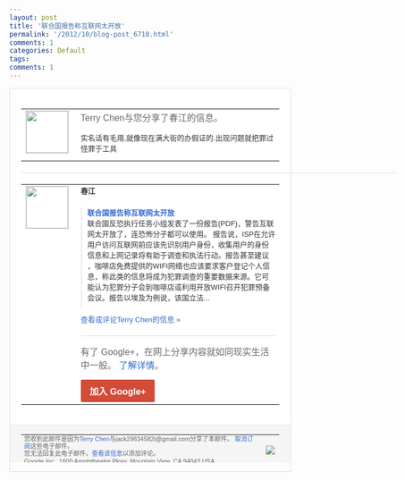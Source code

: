```yaml
---
layout: post
title: '联合国报告称互联网太开放'
permalink: '/2012/10/blog-post_6710.html'
comments: 1
categories: Default
tags: 
comments: 1
---
```

<div style="border:solid 1px #dfdfdf;color:#686868;font:13px Arial"><div style="background-color:#fff;padding:20px;"><table cellpadding="0" cellspacing="0"><tr><td style="padding-right:15px;vertical-align:top"><a href="https://plus.google.com/_/notifications/emlink?emrecipient=110200756825219614165&amp;emid=CKCM-5vhm7MCFbKATAodkVAAAA&amp;path=%2F108643996575278738906&amp;dt=1351154088727&amp;uob=8"><img height="75" src="https://lh3.googleusercontent.com/-KKRGTyJ5Bl0/AAAAAAAAAAI/AAAAAAAAEEY/jllxqER5dCk/s75-c-k-a/photo.jpg" style="border:solid 1px #cccccc;" width="75"/></a></td><td style="width:578px;color:#333;font:13px Arial;vertical-align:top"><div style="color:#686868;font:16px Arial;padding-bottom:15px">Terry Chen与您分享了春江的信息。</div><div style="padding-bottom:10px">实名话有毛用,就像现在满大街的办假证的.<wbr/>出现问题就把罪过怪罪于工具</div></td></tr></table><div style="margin:20px 0;border-bottom:solid 1px #dfdfdf;width:670px"></div><table cellpadding="0" cellspacing="0"><tr><td style="padding-right:15px;vertical-align:top"><a href="https://plus.google.com/_/notifications/emlink?emrecipient=110200756825219614165&amp;emid=CKCM-5vhm7MCFbKATAodkVAAAA&amp;path=%2F112493448658158374229&amp;dt=1351154088727&amp;uob=8"><img height="75" src="https://lh6.googleusercontent.com/-mS0uzy0oLfg/AAAAAAAAAAI/AAAAAAAAADU/EZJhLXX0404/s75-c-k-a/photo.jpg" style="border:solid 1px #cccccc;" width="75"/></a></td><td style="width:578px;color:#333;font:13px Arial;vertical-align:top"><div style="font-weight:bold;padding-bottom:10px">春江</div><div style="padding-bottom:10px"></div><div style="margin-bottom:10px;padding-left:10px; border-left:2px solid #EAEAEA"><span style="margin-right:5px"><a href="http://solidot.org.feedsportal.com/c/33236/f/556826/s/24db07d5/l/0Linternet0Bsolidot0Borg0Carticle0Bpl0Dsid0F120C10A0C250C0A642320Gamp0Pfrom0Frss/story01.htm" style="color:#3366CC;text-decoration:none"><span style="font-weight:bold">联合国报告称互联网太开放</span></a><div style="padding-bottom:10px">联合国反恐执行任务小组发表了一份报告(P<wbr/>DF)，警告互联网太开放了，连恐怖分子都<wbr/>可以使用。 报告说，ISP在允许用户访问互联网前应该<wbr/>先识别用户身份，收集用户的身份信息和上网<wbr/>记录将有助于调查和执法行动。报告甚至建议<wbr/>，咖啡店免费提供的WIFI网络也应该要求<wbr/>客户登记个人信息，称此类的信息将成为犯罪<wbr/>调查的重要数据来源。它可能认为犯罪分子会<wbr/>到咖啡店或利用开放WIFI召开犯罪预备会<wbr/>议。报告以埃及为例说，该国立法...</div></span></div><a href="https://plus.google.com/_/notifications/emlink?emrecipient=110200756825219614165&amp;emid=CKCM-5vhm7MCFbKATAodkVAAAA&amp;path=%2F108643996575278738906%2Fposts%2F5K35VCi32Cf%3Fgpinv%3DAMIXal-mmE-LzgI3YU-jhNa6r_Da9tBKpAsD3u7wEsxG7khY4-i90pH1FSa3vTwakocO772-ZZGtJSumx-p1uXAEKqCLNaa_zhZ8Du3pSh4idzvESwEIL6Y&amp;dt=1351154088727&amp;uob=8" style="color:#3366CC;text-decoration:none">查看或评论Terry Chen的信息 »</a><div style="margin-top:20px;border-top:solid 1px #dfdfdf"><div style="padding:15px 0;color:#686868;font:16px Arial">有了 Google+，在网上分享内容就如同现实生活中一般。 <a href="http://www.google.com/+/learnmore/" style="color:#3366CC;text-decoration:none">了解详情</a>。</div><a href="https://plus.google.com/_/notifications/emlink?emrecipient=110200756825219614165&amp;emid=CKCM-5vhm7MCFbKATAodkVAAAA&amp;path=%2F%3Fgpinv%3DAMIXal-mmE-LzgI3YU-jhNa6r_Da9tBKpAsD3u7wEsxG7khY4-i90pH1FSa3vTwakocO772-ZZGtJSumx-p1uXAEKqCLNaa_zhZ8Du3pSh4idzvESwEIL6Y&amp;dt=1351154088727&amp;uob=8" style="display:inline-block;padding:7px 15px;background-color:#d44b38; color:#fff;font-size:16px; font-weight:bold;border-radius:2px;-webkit-border-radius:2px; -moz-border-radius:2px;border:solid 1px #c43b28; white-space:nowrap;text-decoration:none">加入 Google+</a></div></td></tr></table></div><div style="border-top:solid 1px #dfdfdf;padding:0 20px; background-color:#f5f5f5"><table cellpadding="0" cellspacing="0" style="height:50px"><tbody><tr><td style="vertical-align:middle;width:100%; color:#636363;font:11px Arial; line-height:120%">您收到此邮件是因为<a href="https://plus.google.com/_/notifications/emlink?emrecipient=110200756825219614165&amp;emid=CKCM-5vhm7MCFbKATAodkVAAAA&amp;path=%2F108643996575278738906%3Fgpinv%3DAMIXal-mmE-LzgI3YU-jhNa6r_Da9tBKpAsD3u7wEsxG7khY4-i90pH1FSa3vTwakocO772-ZZGtJSumx-p1uXAEKqCLNaa_zhZ8Du3pSh4idzvESwEIL6Y&amp;dt=1351154088727&amp;uob=8" style="color:#3366CC;text-decoration:none">Terry Chen</a>与jack29834582t@gmail.com分享了本邮件。 <a href="https://plus.google.com/_/notifications/emlink?emrecipient=110200756825219614165&amp;emid=CKCM-5vhm7MCFbKATAodkVAAAA&amp;path=%2F_%2Fnonplus%2Femailsettings%3Fgpinv%3DAMIXal-mmE-LzgI3YU-jhNa6r_Da9tBKpAsD3u7wEsxG7khY4-i90pH1FSa3vTwakocO772-ZZGtJSumx-p1uXAEKqCLNaa_zhZ8Du3pSh4idzvESwEIL6Y%26est%3DADH5u8UL49EfbN0HzA5VNjoRBTXyM5s5xeCzIBnoZiRzbJtFcYW6LGGTxWTAjVpoQj-U7Uoq3OqYwtV5OmpKqbsqrhNwskb3LD-mghhh7_SplXgm_awryrnhl9WoQcYJPRdiOOulX5groL9gDkMTiSrdtxiaym1Vig&amp;dt=1351154088727&amp;uob=8" style="color:#3366CC;text-decoration:none">取消订阅</a>这些电子邮件。<br/>您无法回复此电子邮件。<a href="https://plus.google.com/_/notifications/emlink?emrecipient=110200756825219614165&amp;emid=CKCM-5vhm7MCFbKATAodkVAAAA&amp;path=%2F108643996575278738906%2Fposts%2F5K35VCi32Cf%3Fgpinv%3DAMIXal-mmE-LzgI3YU-jhNa6r_Da9tBKpAsD3u7wEsxG7khY4-i90pH1FSa3vTwakocO772-ZZGtJSumx-p1uXAEKqCLNaa_zhZ8Du3pSh4idzvESwEIL6Y&amp;dt=1351154088727&amp;uob=8" style="color:#3366CC;text-decoration:none">查看该信息</a>以添加评论。<br/>Google Inc., 1600 Amphitheatre Pkwy, Mountain View, CA 94043 USA<br/></td><td><img src="https://ssl.gstatic.com/s2/oz/images/notifications/logo/google-plus-6617a72bb36cc548861652780c9e6ff1.png"/></td></tr></tbody></table></div></div>